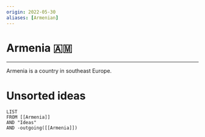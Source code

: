 ```yaml
---
origin: 2022-05-30
aliases: [Armenian]
---
```

# Armenia 🇦🇲
---
Armenia is a country in southeast Europe. 


# Unsorted ideas
```dataview
LIST 
FROM [[Armenia]]
AND "Ideas"
AND -outgoing([[Armenia]])
```

